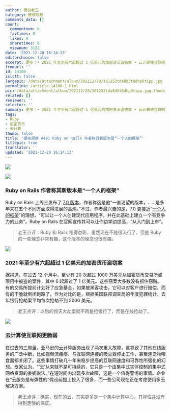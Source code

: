 ```yaml
---
author: 硬核老王
category: 硬核观察
comments_data: []
count:
  commentnum: 0
  favtimes: 0
  likes: 0
  sharetimes: 0
  viewnum: 3122
date: '2021-12-20 16:14:13'
editorchoice: false
excerpt: 更多：• 2021 年至少有六起超过 1 亿美元的加密货币盗窃案 • 云计算使互联网更脆弱
fromurl: ''
id: 14100
islctt: false
largepic: /data/attachment/album/202112/20/161252tda8d5t8dhp0tipp.jpg
permalink: /article-14100-1.html
pic: /data/attachment/album/202112/20/161252tda8d5t8dhp0tipp.jpg.thumb.jpg
related: []
reviewer: ''
selector: ''
summary: 更多：• 2021 年至少有六起超过 1 亿美元的加密货币盗窃案 • 云计算使互联网更脆弱
tags:
- Ruby
- 加密货币
- 云计算
thumb: false
title: '硬核观察 #491 Ruby on Rails 作者称其新版本是“一个人的框架”'
titlepic: true
translator: ''
updated: '2021-12-20 16:14:13'
---
```


![](/data/attachment/album/202112/20/161252tda8d5t8dhp0tipp.jpg)


![](/data/attachment/album/202112/20/161310g4a64ejt4jxktapj.jpg)


### Ruby on Rails 作者称其新版本是“一个人的框架”


Ruby on Rails 上周三发布了 [7.0 版本](https://rubyonrails.org/)，作者称这是他“一直渴望的版本，……是多年来在五个不同方面取得进展的高潮。”不过，作者最兴奋的是，7.0 更接近“[一个人的框架](https://world.hey.com/dhh/the-one-person-framework-711e6318)”的理想，“可以让一个人创建现代应用程序，并在此基础上建立一个有竞争力的业务”。Ruby on Rails 在官网宣传其可以让你边学边提高，“从入门到上市”。



> 
> 老王点评：Ruby 和 Rails 相得益彰，虽然现在不是很流行了，但是 Ruby 的一些理念非常有趣，这个版本的理念也很有趣。
> 
> 
> 


![](/data/attachment/album/202112/20/161325tuzbzoybne1xggnu.jpg)


### 2021 年至少有六起超过 1 亿美元的加密货币盗窃案


[据报道](https://www.nbcnews.com/tech/security/bitcoin-crypto-exchange-hacks-little-anyone-can-do-rcna7870)，在过去 12 个月中，至少有 20 次超过 1000 万美元从加密货币交易所或项目中被盗的案件，其中 6 起超过了 1 亿美元。这些窃案大多数没有抓住窃贼。有的交易所提前计划好了应急基金，如果被黑客攻击，它可以对客户进行赔偿，而有的干脆就倒闭跑路了。作为对比的是，根据美国联邦调查局的年度犯罪统计，去年银行抢劫案平均每次抢劫不到 5000 美元。



> 
> 老王点评：以后的惊天大劫案就不再是抢银行了，而是在线抢劫了。
> 
> 
> 


![](/data/attachment/album/202112/20/161356zh211369ddxx193c.jpg)


### 云计算使互联网更脆弱


在过去的三周里，亚马逊的云计算服务出现了两次重大故障，这导致了其他在线服务的广泛中断，比如视频流瘫痪、与互联网连接的吸尘器停止工作，甚至连宠物喂食器都关闭了。这些事情打破几十年来稳步提高的互联网速度和可靠性所强化的幻想。[专家认为](https://www.nbcnews.com/tech/tech-news/internet-outages-web-concentrations-power-rcna8942)，“‘云’从来就不是可持续的，它只是一个由集中式实体控制的集中式网络资源的委婉说法。”在短时间内出现多次故障，这是一个值得警惕的事情。企业在“云服务是有弹性的”假设前提上投入了很多，而一些公司现在正在考虑使用多云解决方案。



> 
> 老王点评：确实，现在的云，其实更多是一个集中计算中心，其弹性并没有得到足够的保证。
> 
> 
>